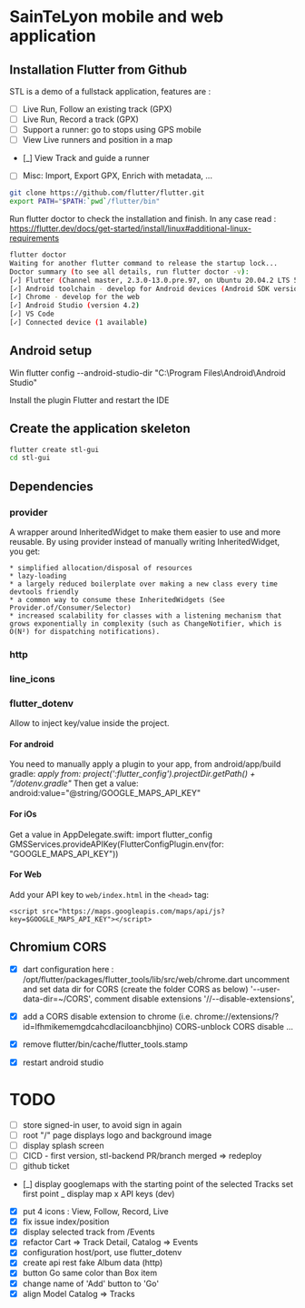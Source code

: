 # SainTeLyon mobile and web application
## Installation Flutter from Github
STL is a demo of a fullstack application, features are :
- [ ] Live Run, Follow an existing track (GPX)
- [ ] Live Run, Record a track (GPX)
- [ ] Support a runner: go to stops using GPS mobile
- [ ] View Live runners and position in a map
- [_] View Track and guide a runner
- [ ] Misc: Import, Export GPX, Enrich with metadata, ...

````bash
git clone https://github.com/flutter/flutter.git
export PATH="$PATH:`pwd`/flutter/bin"
````

Run flutter doctor to check the installation and finish. In any case read : https://flutter.dev/docs/get-started/install/linux#additional-linux-requirements

````sh
flutter doctor
Waiting for another flutter command to release the startup lock...
Doctor summary (to see all details, run flutter doctor -v):
[✓] Flutter (Channel master, 2.3.0-13.0.pre.97, on Ubuntu 20.04.2 LTS 5.8.0-53-generic, locale en_US.UTF-8)
[✓] Android toolchain - develop for Android devices (Android SDK version 30.0.3)
[✓] Chrome - develop for the web
[✓] Android Studio (version 4.2)
[✓] VS Code
[✓] Connected device (1 available)
````

## Android setup

Win
flutter config --android-studio-dir "C:\Program Files\Android\Android Studio"

Install the plugin Flutter and restart the IDE 

## Create the application skeleton
````bash
flutter create stl-gui
cd stl-gui
````

## Dependencies
### provider
A wrapper around InheritedWidget to make them easier to use and more reusable. By using provider instead of manually writing InheritedWidget, you get:

    * simplified allocation/disposal of resources
    * lazy-loading
    * a largely reduced boilerplate over making a new class every time
    devtools friendly
    * a common way to consume these InheritedWidgets (See Provider.of/Consumer/Selector)
    * increased scalability for classes with a listening mechanism that grows exponentially in complexity (such as ChangeNotifier, which is O(N²) for dispatching notifications).

### http
### line_icons
### flutter_dotenv
Allow to inject key/value inside the project.

#### For android
You need to manually apply a plugin to your app, from android/app/build gradle:
 *apply from: project(':flutter_config').projectDir.getPath() + "/dotenv.gradle"*
Then get a value:
    android:value="@string/GOOGLE_MAPS_API_KEY"

#### For iOs
Get a value in AppDelegate.swift:
    import flutter_config
    GMSServices.provideAPIKey(FlutterConfigPlugin.env(for: "GOOGLE_MAPS_API_KEY"))

#### For Web
Add your API key to `web/index.html` in the `<head>` tag:
```
<script src="https://maps.googleapis.com/maps/api/js?key=$GOOGLE_MAPS_API_KEY"></script>
```

## Chromium CORS
- [x] dart configuration here : /opt/flutter/packages/flutter_tools/lib/src/web/chrome.dart
uncomment and set data dir for CORS (create the folder CORS as below)
   '--user-data-dir=~/CORS',
comment disable extensions
   '//--disable-extensions',

- [x] add a CORS disable extension to chrome (i.e. chrome://extensions/?id=lfhmikememgdcahcdlaciloancbhjino)
  CORS-unblock
  CORS disable
  ...

- [x] remove  flutter/bin/cache/flutter_tools.stamp

- [x] restart android studio


# TODO
- [ ] store signed-in user, to avoid sign in again
- [ ] root "/" page displays logo and background image
- [ ] display splash screen
- [ ] CICD - first version, stl-backend PR/branch merged => redeploy
- [ ] github ticket 
- [_] display googlemaps with the starting point of the selected Tracks
     set first point
   _ display map
   x API keys (dev)
- [x] put 4 icons : View, Follow, Record, Live
- [x] fix issue index/position
- [x] display selected track from /Events
- [x] refactor Cart => Track Detail, Catalog => Events
- [x] configuration host/port, use flutter_dotenv
- [x] create api rest fake Album data (http)
- [x] button Go same color than Box item
- [x] change name of 'Add' button to 'Go'
- [x] align Model Catalog => Tracks
